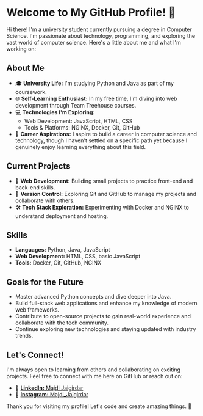 # Welcome to My GitHub Profile! 👋

Hi there! I'm a university student currently pursuing a degree in Computer Science. I'm passionate about technology, programming, and exploring the vast world of computer science. Here's a little about me and what I'm working on:

## About Me

- 🎓 **University Life:** I'm studying Python and Java as part of my coursework.
- 🌐 **Self-Learning Enthusiast:** In my free time, I'm diving into web development through Team Treehouse courses.
- 💻 **Technologies I'm Exploring:**
  - Web Development: JavaScript, HTML, CSS
  - Tools & Platforms: NGINX, Docker, Git, GitHub
- 🚀 **Career Aspirations:** I aspire to build a career in computer science and technology, though I haven't settled on a specific path yet because I genuinely enjoy learning everything about this field.

## Current Projects

- 🌱 **Web Development:** Building small projects to practice front-end and back-end skills.
- 📂 **Version Control:** Exploring Git and GitHub to manage my projects and collaborate with others.
- 🛠️ **Tech Stack Exploration:** Experimenting with Docker and NGINX to understand deployment and hosting.

## Skills

- **Languages:** Python, Java, JavaScript
- **Web Development:** HTML, CSS, basic JavaScript
- **Tools:** Docker, Git, GitHub, NGINX

## Goals for the Future

- Master advanced Python concepts and dive deeper into Java.
- Build full-stack web applications and enhance my knowledge of modern web frameworks.
- Contribute to open-source projects to gain real-world experience and collaborate with the tech community.
- Continue exploring new technologies and staying updated with industry trends.

## Let's Connect!

I'm always open to learning from others and collaborating on exciting projects. Feel free to connect with me here on GitHub or reach out on:

- 💼 [**LinkedIn:** Majdi Jaigirdar](https://www.linkedin.com/in/majdi-jaigirdar-9624721ab/)
- 📸 [**Instagram:** Majdi_Jaigirdar](https://www.instagram.com/majdi_jaigirdar/)

Thank you for visiting my profile! Let's code and create amazing things. 🚀
